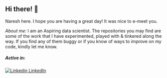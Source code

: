 ## Hi there! 👋

Naresh here. I hope you are having a great day! It was nice to e-meet you.

*About me:* I am an Aspiring data scientist. The repositories you may find are some of the work that I have experimented, played with & tinkered along the way. If you find any of them buggy or if you know of ways to improve on my code, kindly let me know. 
 
##### Active in:
[![Linkedin](https://i.stack.imgur.com/gVE0j.png) LinkedIn](https://www.linkedin.com/in/naresh-omega/)
